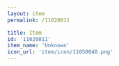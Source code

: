 ```yaml
---
layout: item
permalink: /11020011

title: Item
id: '11020011'
item_name: 'Unknown'
icon_url: 'item/icon/11050048.png'
---
```

